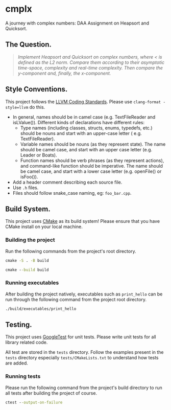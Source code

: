 # cmplx

A journey with complex numbers: DAA Assignment on Heapsort and Quicksort.

## The Question.

> *Implement Heapsort and Quicksort on complex numbers, where < is defined as the L2 norm. Compare them according to
their asymptotic time-space, complexity and real-time complexity. Then compare the y-component and, finally, the
x-component.*

## Style Conventions.

This project follows the [LLVM Coding Standards](https://llvm.org/docs/CodingStandards.html). Please
use `clang-format -style=llvm` do this.

- In general, names should be in camel case (e.g. TextFileReader and isLValue()). Different kinds of declarations have
  different rules:
    - Type names (including classes, structs, enums, typedefs, etc.) should be nouns and start with an upper-case
      letter (
      e.g. TextFileReader).
    - Variable names should be nouns (as they represent state). The name should be camel case, and start with an upper
      case
      letter (e.g. Leader or Boats).
    - Function names should be verb phrases (as they represent actions), and command-like function should be imperative.
      The
      name should be camel case, and start with a lower case letter (e.g. openFile() or isFoo()).
- Add a header comment describing each source file.
- Use `.h` files.
- Files should follow snake_case naming, eg: `foo_bar.cpp`.

## Build System.

This project uses [CMake](https://cmake.org/) as its build system! Please ensure that you have CMake install on your
local machine.

### Building the project

Run the following commands from the project's root directory.

```cmd
cmake -S . -B build
```

```cmd
cmake --build build
```

### Running executables

After building the project natively, executables such as `print_hello` can be run through
the following command from the project root directory.

```cmd
./build/executables/print_hello
```

## Testing.

This project uses [GoogleTest](https://google.github.io/googletest/) for unit tests. Please write unit tests for all
library related code.

All test are stored in the `tests` directory. Follow the examples present in the `tests` directory
especially `tests/CMakeLists.txt` to understand
how tests are added.

### Running tests

Please run the following command from the project's build directory to run all tests
after building the project of course.

```cmd
ctest --output-on-failure
```
